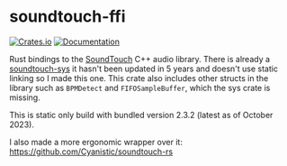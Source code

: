 # soundtouch-ffi

[![Crates.io](https://img.shields.io/crates/v/soundtouch-ffi.svg)](https://crates.io/crates/soundtouch-ffi)
[![Documentation](https://docs.rs/soundtouch-ffi/badge.svg)](https://docs.rs/crate/soundtouch-ffi/)

Rust bindings to the [SoundTouch](https://codeberg.org/soundtouch/soundtouch) C++ audio library.
There is already a [soundtouch-sys](https://crates.io/crates/soundtouch-sys) it hasn't been updated in 5 years and doesn't use static linking so I made this one.
This crate also includes other structs in the library such as `BPMDetect` and `FIFOSampleBuffer`, which the sys crate is missing. 

This is static only build with bundled version 2.3.2 (latest as of October 2023).

I also made a more ergonomic wrapper over it: https://github.com/Cyanistic/soundtouch-rs
